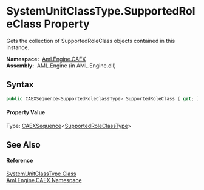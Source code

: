 SystemUnitClassType.SupportedRoleClass Property
===============================================
Gets the collection of SupportedRoleClass objects contained in this instance.

  **Namespace:**  [Aml.Engine.CAEX][1]  
  **Assembly:**  AML.Engine (in AML.Engine.dll)

Syntax
------

```csharp
public CAEXSequence<SupportedRoleClassType> SupportedRoleClass { get; }
```

#### Property Value
Type: [CAEXSequence][2]&lt;[SupportedRoleClassType][3]>

See Also
--------

#### Reference
[SystemUnitClassType Class][4]  
[Aml.Engine.CAEX Namespace][1]  

[1]: ../README.md
[2]: ../CAEXSequence_1/README.md
[3]: ../SupportedRoleClassType/README.md
[4]: README.md
[5]: https://www.automationml.org
[6]: ../../icons/logoShade.png